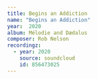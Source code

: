 ```yaml
---
title: Begins an Addiction
name: "Begins an Addiction"
year:  2020
album: Mélodie and Dædalus
composer: Rob Nelson
recordingz:
  - year: 2020
    source: soundcloud
    id: 856473025
---
```



